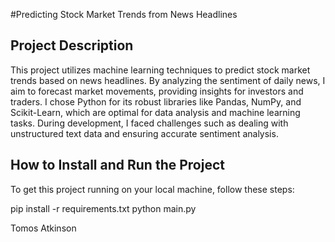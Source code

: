 #Predicting Stock Market Trends from News Headlines

## Project Description
This project utilizes machine learning techniques to predict stock market trends based on news headlines. By analyzing the sentiment of daily news, I aim to forecast market movements, providing insights for investors and traders. I chose Python for its robust libraries like Pandas, NumPy, and Scikit-Learn, which are optimal for data analysis and machine learning tasks.
During development, I faced challenges such as dealing with unstructured text data and ensuring accurate sentiment analysis. 

## How to Install and Run the Project
To get this project running on your local machine, follow these steps:

pip install -r requirements.txt
python main.py

Tomos Atkinson
